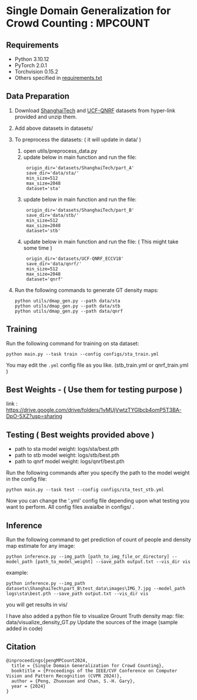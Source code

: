 # Single Domain Generalization for Crowd Counting : MPCOUNT

## Requirements
* Python 3.10.12
* PyTorch 2.0.1
* Torchvision 0.15.2
* Others specified in [requirements.txt](requirements.txt)

## Data Preparation
1. Download [ShanghaiTech](https://www.kaggle.com/datasets/tthien/shanghaitech) and [UCF-QNRF](https://www.crcv.ucf.edu/data/ucf-qnrf/) datasets from hyper-link provided and unzip them.

2. Add above datasets in datasets/ 

3. To preprocess the datasets: ( it will update in data/ )
    1. open utils/preprocess_data.py
    2. update below in main function and run the file:
       ```
        origin_dir='datasets/ShanghaiTech/part_A'
        save_dir='data/sta/'
        min_size=512
        max_size=2048
        dataset='sta'
       ```
    3. update below in main function and run the file:
       ```
        origin_dir='datasets/ShanghaiTech/part_B'
        save_dir='data/stb/'
        min_size=512
        max_size=2048
        dataset='stb'    
       ```
    4. update below in main function and run the file: ( This might take some time )
       ```
        origin_dir='datasets/UCF-QNRF_ECCV18'
        save_dir='data/qnrf/'
        min_size=512
        max_size=2048
        dataset='qnrf'
       ```  
    

4. Run the following commands to generate GT density maps:
    ```
    python utils/dmap_gen.py --path data/sta
    python utils/dmap_gen.py --path data/stb
    python utils/dmap_gen.py --path data/qnrf
    ```

## Training
Run the following command for training on sta dataset:
```
python main.py --task train --config configs/sta_train.yml
```
You may edit the `.yml` config file as you like. (stb_train.yml or qnrf_train.yml )

## Best Weights - ( Use them for testing purpose )
link : https://drive.google.com/drive/folders/1yMUjVwtzTYGlbcb4omP5T3BA-DpO-5XZ?usp=sharing

## Testing ( Best weights provided above )
 + path to sta model weight: logs/sta/best.pth
 + path to stb model weight: logs/stb/best.pth
 + path to qnrf model weight: logs/qnrf/best.pth
   
Run the following commands after you specify the path to the model weight in the config file:

```
python main.py --task test --config configs/sta_test_stb.yml
```
Now you can change the '.yml' config file depending upon what testing you want to perform. All config files avaialbe in configs/ .

## Inference
Run the following command to get prediction of count of people and density map estimate for any image:
```
python inference.py --img_path [path_to_img_file_or_directory] --model_path [path_to_model_weight] --save_path output.txt --vis_dir vis
```
example: 
 ```
python inference.py --img_path datasets\ShanghaiTech\part_B\test_data\images\IMG_7.jpg --model_path logs\sta\best.pth --save_path output.txt --vis_dir vis

```
you will get results in vis/  

I have also added a python file to visualize Grount Truth density map: file: data/visualize_density_GT.py
Update the sources of the image (sample added in code)



## Citation
```
@inproceedings{pengMPCount2024,
  title = {Single Domain Generalization for Crowd Counting},
  booktitle = {Proceedings of the IEEE/CVF Conference on Computer Vision and Pattern Recognition (CVPR 2024)},
  author = {Peng, Zhuoxuan and Chan, S.-H. Gary},
  year = {2024}
}
```
